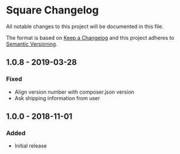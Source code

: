 # Square Changelog

All notable changes to this project will be documented in this file.

The format is based on [Keep a Changelog](http://keepachangelog.com/) and this project adheres to [Semantic Versioning](http://semver.org/).

## 1.0.8 - 2019-03-28
### Fixed
- Align version number with composer.json version
- Ask shipping information from user

## 1.0.0 - 2018-11-01
### Added
- Initial release
